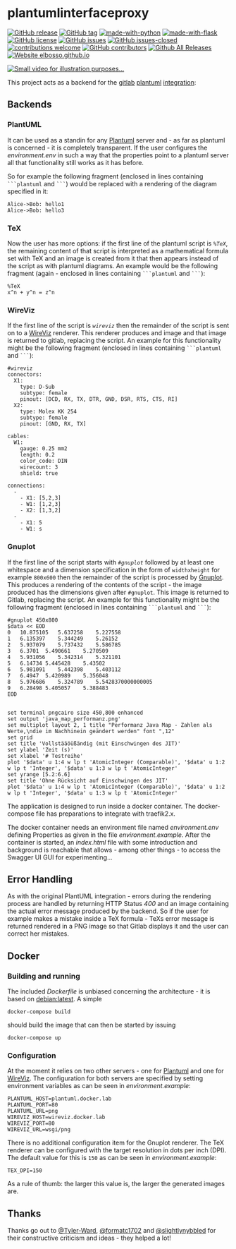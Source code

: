 # plantumlinterfaceproxy

<!---
[![start with why](https://img.shields.io/badge/start%20with-why%3F-brightgreen.svg?style=flat)](http://www.ted.com/talks/simon_sinek_how_great_leaders_inspire_action)
--->
[![GitHub release](https://img.shields.io/github/release/elbosso/plantumlinterfaceproxy/all.svg?maxAge=1)](https://GitHub.com/elbosso/plantumlinterfaceproxy/releases/)
[![GitHub tag](https://img.shields.io/github/tag/elbosso/plantumlinterfaceproxy.svg)](https://GitHub.com/elbosso/plantumlinterfaceproxy/tags/)
[![made-with-python](https://img.shields.io/badge/Made%20with-Python-1f425f.svg)](https://www.python.org/)
[![made-with-flask](https://img.shields.io/badge/Made%20with-Flask-blueviolet)](https://flask.palletsprojects.com/en/1.1.x/quickstart/)
[![GitHub license](https://img.shields.io/github/license/elbosso/plantumlinterfaceproxy.svg)](https://github.com/elbosso/plantumlinterfaceproxy/blob/master/LICENSE)
[![GitHub issues](https://img.shields.io/github/issues/elbosso/plantumlinterfaceproxy.svg)](https://GitHub.com/elbosso/plantumlinterfaceproxy/issues/)
[![GitHub issues-closed](https://img.shields.io/github/issues-closed/elbosso/plantumlinterfaceproxy.svg)](https://GitHub.com/elbosso/plantumlinterfaceproxy/issues?q=is%3Aissue+is%3Aclosed)
[![contributions welcome](https://img.shields.io/badge/contributions-welcome-brightgreen.svg?style=flat)](https://github.com/elbosso/plantumlinterfaceproxy/issues)
[![GitHub contributors](https://img.shields.io/github/contributors/elbosso/plantumlinterfaceproxy.svg)](https://GitHub.com/elbosso/plantumlinterfaceproxy/graphs/contributors/)
[![Github All Releases](https://img.shields.io/github/downloads/elbosso/plantumlinterfaceproxy/total.svg)](https://github.com/elbosso/plantumlinterfaceproxy)
[![Website elbosso.github.io](https://img.shields.io/website-up-down-green-red/https/elbosso.github.io.svg)](https://elbosso.github.io/)

[![Small video for illustration purposes...](http://img.youtube.com/vi/gB1UfRYJoYc/maxresdefault.jpg)](http://www.youtube.com/watch?v=gB1UfRYJoYc "")

This project acts as a backend for the [gitlab](https://about.gitlab.com/) [plantuml](https://plantuml.com/) [integration](https://docs.gitlab.com/ee/administration/integration/plantuml.html):

## Backends

### PlantUML

It can be used as a standin for any [Plantuml](https://plantuml.com) server and - as far as plantuml is concerned - it is completely 
transparent. If the user configures the _environment.env_ in such a way that the properties point to a plantuml server all
that functionality still works as it has before.

So for example the following fragment (enclosed in lines containing ` ```plantuml ` and ` ``` `) would be replaced with a rendering of the diagram specified in it:

```
Alice->Bob: hello1
Alice->Bob: hello3
```
### TeX

Now the user has more options: if the first line of the plantuml script is *`%TeX`*, the remaining content of that script is interpreted
as a mathematical formula set with TeX and an image is created from it that then appears instead of the script as with plantuml diagrams. 
An example would be the following fragment (again - enclosed in lines containing ` ```plantuml ` and ` ``` `):

```
%TeX
x^n + y^n = z^n
```

### WireViz

If the first line of the script is *`wireviz`* then the remainder of the script is sent on to a [WireViz](https://github.com/formatc1702/WireViz) renderer. This renderer produces and
image and that image is returned to gitlab, replacing the script. An example for this functionality might be the following fragment (enclosed in lines containing ` ```plantuml ` and ` ``` `):

```
#wireviz
connectors:
  X1:
    type: D-Sub
    subtype: female
    pinout: [DCD, RX, TX, DTR, GND, DSR, RTS, CTS, RI]
  X2:
    type: Molex KK 254
    subtype: female
    pinout: [GND, RX, TX]

cables:
  W1:
    gauge: 0.25 mm2
    length: 0.2
    color_code: DIN
    wirecount: 3
    shield: true

connections:
  -
    - X1: [5,2,3]
    - W1: [1,2,3]
    - X2: [1,3,2]
  -
    - X1: 5
    - W1: s
```

### Gnuplot

If the first line of the script starts with *`#gnuplot`* followed by at least one whitespace and a dimension specification in the form of `widthxheight` for example `800x600` then the remainder of the script is processed by [Gnuplot](http://www.gnuplot.info/). This produces a rendering of the contents of the script - the image produced has the dimensions given after `#gnuplot`. This image is returned to Gitlab, replacing the script. An example for this functionality might be the following fragment (enclosed in lines containing ` ```plantuml ` and ` ``` `):

```
#gnuplot 450x800
$data << EOD
0	10.875105	5.637258	5.227558
1	6.135397	5.344249	5.26152
2	5.937079	5.737432	5.586785
3	6.3701	5.490661	5.270509
4	5.931056	5.342314	5.321101
5	6.14734	5.445428	5.43502
6	5.981091	5.442398	5.403112
7	6.4947	5.420989	5.356048
8	5.976686	5.324789	5.5428370000000005
9	6.28498	5.405057	5.388483
EOD


set terminal pngcairo size 450,800 enhanced
set output 'java_map_performanz.png'
set multiplot layout 2, 1 title "Performanz Java Map - Zahlen als Werte,\ndie im Nachhinein geändert werden" font ",12"
set grid
set title 'Vollstääöüßändig (mit Einschwingen des JIT)'
set ylabel 'Zeit (s)'
set xlabel '# Testreihe'
plot '$data' u 1:4 w lp t 'AtomicInteger (Comparable)', '$data' u 1:2 w lp t 'Integer', '$data' u 1:3 w lp t 'AtomicInteger'
set yrange [5.2:6.6]
set title 'Ohne Rücksicht auf Einschwingen des JIT'
plot '$data' u 1:4 w lp t 'AtomicInteger (Comparable)', '$data' u 1:2 w lp t 'Integer', '$data' u 1:3 w lp t 'AtomicInteger'
```
The application is designed to run inside a docker container. The docker-compose file has preparations to integrate with traefik2.x.

The docker container needs an environment file named _environment.env_ defining Properties as given in the file _environment.example_.
After the container is started, an _index.html_ file with some introduction and background is reachable that allows - among other things - 
to access the Swagger UI GUI for experimenting...

## Error Handling

As with the original PlantUML integration - errors during the rendering process are handled by returning HTTP Status *400* and an image
containing the actual error message produced by the backend. So if the user for example makes a mistake inside a TeX formula - TeXs error message is returned rendered in a PNG image so that Gitlab displays it and the user can correct her mistakes.

## Docker

### Building and running

The included _Dockerfile_ is unbiased concerning the architecture - it is based on [debian:latest](https://hub.docker.com/_/debian). A simple

```
docker-compose build
```

should build the image that can then be started by issuing

```
docker-compose up
```

### Configuration

At the moment it relies on two other servers - one for [Plantuml](https://plantuml.com) and one for [WireViz](https://github.com/formatc1702/WireViz). The configuration for both servers are specified by setting environment variables as can be seen in _environment.example_:

```
PLANTUML_HOST=plantuml.docker.lab
PLANTUML_PORT=80
PLANTUML_URL=png
WIREVIZ_HOST=wireviz.docker.lab
WIREVIZ_PORT=80
WIREVIZ_URL=wsgi/png
```

There is no additional configuration item for the Gnuplot renderer. The TeX renderer can be configured with the target resolution in dots per inch (DPI). The default value for this is `150` as can be seen in _environment.example_:

```
TEX_DPI=150
```

As a rule of thumb: the larger this value is, the larger the generated images are.

## Thanks
Thanks go out to [@Tyler-Ward](https://github.com/Tyler-Ward), [@formatc1702](https://github.com/formatc1702) and [@slightlynybbled](https://github.com/slightlynybbled) for their constructive criticism and ideas - they helped a lot!
